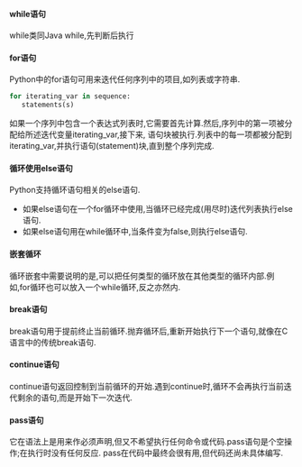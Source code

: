 #### while语句
while类同Java while,先判断后执行

#### for语句
Python中的for语句可用来迭代任何序列中的项目,如列表或字符串.
```python
for iterating_var in sequence:
   statements(s)
```
如果一个序列中包含一个表达式列表时,它需要首先计算.然后,序列中的第一项被分配给所述迭代变量iterating_var,接下来, 语句块被执行.列表中的每一项都被分配到iterating_var,并执行语句(statement)块,直到整个序列完成.

#### 循环使用else语句
Python支持循环语句相关的else语句.
- 如果else语句在一个for循环中使用,当循环已经完成(用尽时)迭代列表执行else语句.
- 如果else语句用在while循环中,当条件变为false,则执行else语句.

#### 嵌套循环
循环嵌套中需要说明的是,可以把任何类型的循环放在其他类型的循环内部.例如,for循环也可以放入一个while循环,反之亦然内.

#### break语句
break语句用于提前终止当前循环.抛弃循环后,重新开始执行下一个语句,就像在C语言中的传统break语句.

#### continue语句
continue语句返回控制到当前循环的开始.遇到continue时,循环不会再执行当前迭代剩余的语句,而是开始下一次迭代.

#### pass语句
它在语法上是用来作必须声明,但又不希望执行任何命令或代码.pass语句是个空操作;在执行时没有任何反应. pass在代码中最终会很有用,但代码还尚未具体编写.

